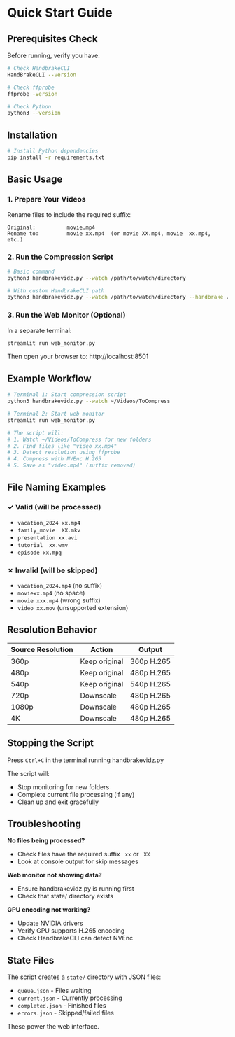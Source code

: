 # Quick Start Guide

## Prerequisites Check

Before running, verify you have:
```bash
# Check HandbrakeCLI
HandBrakeCLI --version

# Check ffprobe
ffprobe -version

# Check Python
python3 --version
```

## Installation

```bash
# Install Python dependencies
pip install -r requirements.txt
```

## Basic Usage

### 1. Prepare Your Videos

Rename files to include the required suffix:
```
Original:          movie.mp4
Rename to:         movie xx.mp4  (or movie XX.mp4, movie  xx.mp4, etc.)
```

### 2. Run the Compression Script

```bash
# Basic command
python3 handbrakevidz.py --watch /path/to/watch/directory

# With custom HandbrakeCLI path
python3 handbrakevidz.py --watch /path/to/watch/directory --handbrake /path/to/HandBrakeCLI
```

### 3. Run the Web Monitor (Optional)

In a separate terminal:
```bash
streamlit run web_monitor.py
```

Then open your browser to: http://localhost:8501

## Example Workflow

```bash
# Terminal 1: Start compression script
python3 handbrakevidz.py --watch ~/Videos/ToCompress

# Terminal 2: Start web monitor
streamlit run web_monitor.py

# The script will:
# 1. Watch ~/Videos/ToCompress for new folders
# 2. Find files like "video xx.mp4"
# 3. Detect resolution using ffprobe
# 4. Compress with NVEnc H.265
# 5. Save as "video.mp4" (suffix removed)
```

## File Naming Examples

### ✓ Valid (will be processed)
- `vacation_2024 xx.mp4`
- `family_movie  XX.mkv`
- `presentation xx.avi`
- `tutorial  xx.wmv`
- `episode xx.mpg`

### ✗ Invalid (will be skipped)
- `vacation_2024.mp4` (no suffix)
- `moviexx.mp4` (no space)
- `movie xxx.mp4` (wrong suffix)
- `video xx.mov` (unsupported extension)

## Resolution Behavior

| Source Resolution | Action | Output |
|------------------|--------|--------|
| 360p | Keep original | 360p H.265 |
| 480p | Keep original | 480p H.265 |
| 540p | Keep original | 540p H.265 |
| 720p | Downscale | 480p H.265 |
| 1080p | Downscale | 480p H.265 |
| 4K | Downscale | 480p H.265 |

## Stopping the Script

Press `Ctrl+C` in the terminal running handbrakevidz.py

The script will:
- Stop monitoring for new folders
- Complete current file processing (if any)
- Clean up and exit gracefully

## Troubleshooting

**No files being processed?**
- Check files have the required suffix ` xx` or ` XX`
- Look at console output for skip messages

**Web monitor not showing data?**
- Ensure handbrakevidz.py is running first
- Check that state/ directory exists

**GPU encoding not working?**
- Update NVIDIA drivers
- Verify GPU supports H.265 encoding
- Check HandbrakeCLI can detect NVEnc

## State Files

The script creates a `state/` directory with JSON files:
- `queue.json` - Files waiting
- `current.json` - Currently processing
- `completed.json` - Finished files
- `errors.json` - Skipped/failed files

These power the web interface.
